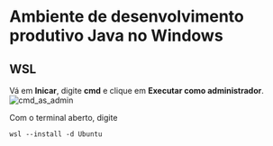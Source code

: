 # Ambiente de desenvolvimento produtivo Java no Windows

## WSL

Vá em **Inicar**, digite **cmd** e clique em **Executar como administrador**.
![cmd_as_admin](https://user-images.githubusercontent.com/9707812/204096069-7bba03c7-3c11-4bc7-bed0-a7ff65c05850.png)

Com o terminal aberto, digite 
```
wsl --install -d Ubuntu
```
